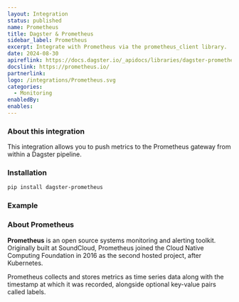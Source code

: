 ```yaml
---
layout: Integration
status: published
name: Prometheus
title: Dagster & Prometheus
sidebar_label: Prometheus
excerpt: Integrate with Prometheus via the prometheus_client library.
date: 2024-08-30
apireflink: https://docs.dagster.io/_apidocs/libraries/dagster-prometheus
docslink: https://prometheus.io/
partnerlink: 
logo: /integrations/Prometheus.svg
categories:
  - Monitoring
enabledBy:
enables:
---
```


### About this integration

This integration allows you to push metrics to the Prometheus gateway from within a Dagster pipeline.

### Installation

```bash
pip install dagster-prometheus
```

### Example

<CodeExample filePath="integrations/prometheus.py" language="python" title="Dagster & Prometheus Example" />

### About Prometheus

**Prometheus** is an open source systems monitoring and alerting toolkit. Originally built at SoundCloud, Prometheus joined the Cloud Native Computing Foundation in 2016 as the second hosted project, after Kubernetes.

Prometheus collects and stores metrics as time series data along with the timestamp at which it was recorded, alongside optional key-value pairs called labels.
